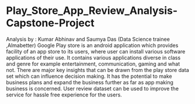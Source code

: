 # Play_Store_App_Review_Analysis-Capstone-Project
Analysis by : Kumar Abhinav and Saumya Das (Data Science trainee ,Almabetter)
Google Play store is an android application which provides facility of an app store to its users, where user can install various software applications of their use. It contains various applications diverse in class and genre for example entertainment, communication, gaming and what not. There are major key insights that can be drawn from the play store data set which can influence decision making. It has the potential to make business plans and expand the business further as far as app making business is concerned. User review dataset can be used to improve the service for hassle free experience for the users.
